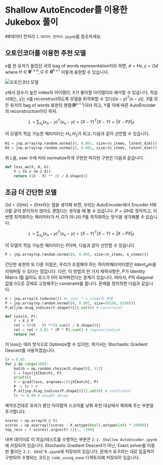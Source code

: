 # Shallow AutoEncoder를 이용한 Jukebox 풀이

##데이터 전처리
`1.데이터 전처리.ipynb`를 참조하세요.

## 오토인코더를 이용한 추천 모델

$x$를 한 유저가 들었던 곡의 bag of words representation이라 하면,
$d = Hx, y = Gd$ where $H \in \mathbf{R}^{I \times h}, G \in \mathbf{R}^{h \times I}$ 이렇게 표현할 수  있습니다.

![오토인코더 모델](https://t1.daumcdn.net/thumb/R1280x0.fpng/?fname=http://t1.daumcdn.net/brunch/service/user/1oU7/image/2pDhz3Hm_pIZ5jZppwtiOmZYMsU.png)

y에서 점수가 높은 index의 아이템이, X가 좋아할 아이템이라 해석할 수 있습니다. 학습 시에는, y는 x를 reconstruct하도록 모델을 최적화할 수 있다($(x-y)^T(x-y)$). $X$를 모든 유저의 bag of words 표현의 행렬($\mathbf{R}^{u \times I}$)이라 하고, Y를 이에 따른 AutoEncoder의 reconstruction이라 하자.

$$ L = \sum_{x_u} (x_u - y)^T(x_u - y) = (X - Y)^T(X-Y) = |X - PX|_F $$

이 모델의 학습 가능한 패러미터는 $H_1, H_2$가 되고, 다음과 같이 선언할 수 있습니다.

```python
H1 = jnp.array(np.random.normal(0, 0.001, size=(n_items, latent_dim)))
H2 = jnp.array(np.random.normal(0, 0.001, size=(n_items, latent_dim)))
```

위 $L$을, user 수에 따라 normalize하게 구현한 파이썬 구현은 다음과 같습니다.

```python
def loss_ae(X, H, G):
    Y = (G @ (H @ X))
    return ((X - Y) ** 2) / X.shape[0]
```

## 조금 더 간단한 모델

$Gd = G(Hx) = GHx$라는 점을 생각해 보면, 우리는 AutoEncoder에서 Encoder $H$와 $G$를 굳이 분리하지 않아도 괜찮다는 생각을 해 볼 수 있습니다. $P = GH$로 정의하고, 이번엔 최적화하는 패러미터가 $H$, $G$가 아니라 $P$를 최적화하는 방식을 생각해볼 수 있습니다.

$$ L = \sum_{x_u} (x_u - y)^T(x_u - y) = (X - Y)^T(X-Y) = |X - PX|_F $$

이 모델의 학습 가능한 패러미터는 $P$이며, 다음과 같이 선언할 수 있습니다

```python
P = jnp.array(np.random.normal(0, 0.001, size=(n_items, n_items)))
```

간단한 표현의 또 다른 이점은, 우리가 조절해야 하는 하이퍼패러미터였던 $latent_dim$을 지워버릴 수 있다는 점입니다. 다만, 이 방법의 한 가지 제약사항은, P가 Identity Matrix $I$를 닮아도 로스가 0이 되어버린다는 문제가 있습니다. 따라서, $P$의 diagonal 값을 0으로 강제로 고정해주는 constraint를 줍니다. 문제를 정의하면 다음과 같습니다.

```python
X = jnp.array(X.todense()) #n_user * n_items의 행렬
P = jnp.array(np.random.normal(0, 0.001, size=(8190, 8190)))
P.at[jnp.diag_indices(Y.shape[0])].set(0) # constraint

def loss(X, P):
    Y = X @ P
    ret = (((X - Y) **2).sum() / X.shape[0])
    ret = ret + 0.01 * (P * P).sum() # regularization
    return ret
```

이 loss는 여러 방식으로 Optimize할 수 있지만, 여기서는 Stochastic Gradient Descent를 사용하겠습니다.

```python
lr = 0.05
for i in range(100):
    batch = np.random.choice(X.shape[0], 512)
    l = loss(jX[batch], P)
    print(l)
    r = grad(loss, argnums=1)(jX[batch], P)
    P -= lr * r
    P.at[jnp.diag_indices(P.shape[0])].set(0) # constraint
    lr *= 0.99 # weight decay
```

제약조건대로 유저가 봤던 아이템의 스코어를 낮춰 추천 대상에서 제외해 주는 부분을 추가합니다.

```python
scores = np.array(X @ Y)
scores = np.asarray((scores - X.astype(bool).astype(int) * 10000))
top_reco = (-scores).argsort(-1)[:, :100]
```

내부 데이터로 이 학습/테스트를 수행하는 부분은 `2-1. Shallow AutoEncoder.ipynb`에 저장되어 있습니다. Stochastic Gradient Descent가 아닌, Exact solver를 이용한 풀이는 `2-2. EASE^R.ipynb`에 저장되어 있습니다. 문제가 요구하는 대로 입출력이 구현되어 수행되는 코드는 `code_using_ease` 디렉토리에 저장되어 있습니다.
